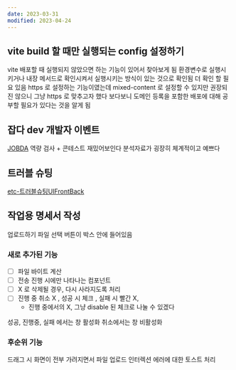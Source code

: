 ```yaml
---
date: 2023-03-31
modified: 2023-04-24
---
```


## vite build 할 때만 실행되는 config 설정하기

vite 배포할 때 실행되지 않았으면 하는 기능이 있어서 찾아보게 됨
환경변수로 실행시키거나 내장 메서드로 확인시켜서 실행시키는 방식이 있는 것으로 확인됨 더 확인 할 필요 있음
https 로 설정하는 기능이였는데
mixed-content 로 설정할 수 있지만 권장되진 않으니 그냥 https 로 맞추고자 했다
보다보니 도메인 등록을 포함한 배포에 대해 공부할 필요가 있다는 것을 알게 됨

## 잡다 dev 개발자 이벤트

[JOBDA](https://m.jobda.im/info/346)
역량 검사 + 콘테스트 재밌어보인다 분석자료가 굉장히 체계적이고 예쁘다

## 트러블 슈팅

[etc-트러블슈팅UIFrontBack](../../../work/PM-project-manager/06-트러블슈팅UIFrontBack/etc-트러블슈팅UIFrontBack.md)

## 작업용 명세서 작성

업로드하기
파일 선택 버튼이 박스 안에 들어있음

### 새로 추가된 기능

- [ ] 파일 바이트 계산
- [ ] 전송 진행 시에만 나타나는 컴포넌트
- [ ] X 로 삭제될 경우, 다시 사라지도록 처리
- [ ] 진행 중 취소 X , 성공 시 체크 , 실패 시 빨간 X,
  - 진행 중에서의 X, 그냥 disable 된 체크로 나눌 수 있겠다

성공, 진행중, 실패 에서는 창 활성화
취소에서는 창 비활성화

### 후순위 기능

드래그 시 화면이 전부 가려지면서 파일 업로드 인터렉션
에러에 대한 토스트 처리
